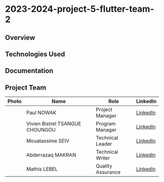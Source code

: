 # 2023-2024-project-5-flutter-team-2

## Overview

## Technologies Used

## Documentation

## Project Team

| Photo                                                                                                                                     | Name            | Role              | LinkedIn                                                           |
| ----------------------------------------------------------------------------------------------------------------------------------------- | --------------- | ----------------- | ------------------------------------------------------------------ |
| [](https://github.com/PaulNowak36)    | Paul NOWAK    | Project Manager   | [LinkedIn](https://www.linkedin.com/in/paul-nowak-0757a61a7/)          |
| []()          | Vivien Bistrel TSANGUE CHOUNGOU    | Program Manager   | [LinkedIn]()    |
| []() | Mouatassime SEIV | Technical Leader  | [LinkedIn]() |
| []()        | Abderrazaq MAKRAN      | Technical Writer  | [LinkedIn](https://www.linkedin.com/in/abderrazaq-makran/)      |
| []()          | Mathis LEBEL   | Quality Assurance | [LinkedIn](https://www.linkedin.com/in/mathis-lebel-429114293/)   |

